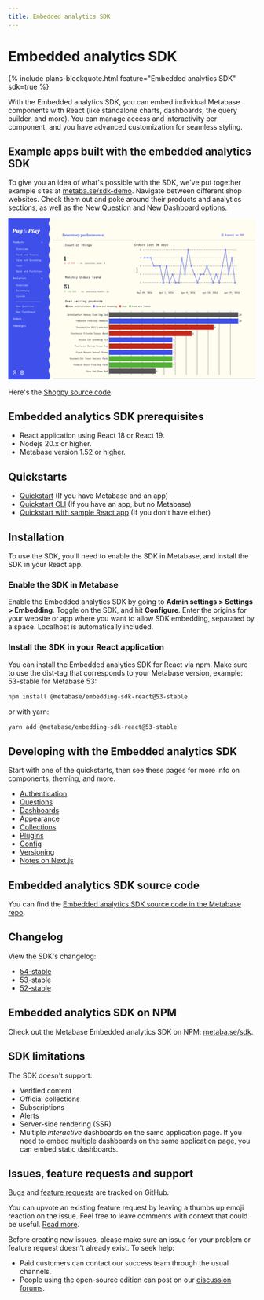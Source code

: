 ```yaml
---
title: Embedded analytics SDK
---
```


# Embedded analytics SDK

{% include plans-blockquote.html feature="Embedded analytics SDK" sdk=true %}

With the Embedded analytics SDK, you can embed individual Metabase components with React (like standalone charts, dashboards, the query builder, and more). You can manage access and interactivity per component, and you have advanced customization for seamless styling.

## Example apps built with the embedded analytics SDK

To give you an idea of what's possible with the SDK, we've put together example sites at [metaba.se/sdk-demo](https://metaba.se/sdk-demo). Navigate between different shop websites. Check them out and poke around their products and analytics sections, as well as the New Question and New Dashboard options.

![Pug and play example app built with embedded analytics SDK](../images/pug-and-play.png)

Here's the [Shoppy source code](https://github.com/metabase/shoppy).

## Embedded analytics SDK prerequisites

- React application using React 18 or React 19.
- Nodejs 20.x or higher.
- Metabase version 1.52 or higher.

## Quickstarts

- [Quickstart](./quickstart.md) (If you have Metabase and an app)
- [Quickstart CLI](./quickstart-cli.md) (If you have an app, but no Metabase)
- [Quickstart with sample React app](./quickstart-with-sample-app.md) (If you don't have either)

## Installation

To use the SDK, you'll need to enable the SDK in Metabase, and install the SDK in your React app.

### Enable the SDK in Metabase

Enable the Embedded analytics SDK by going to **Admin settings > Settings > Embedding**. Toggle on the SDK, and hit **Configure**. Enter the origins for your website or app where you want to allow SDK embedding, separated by a space. Localhost is automatically included.

### Install the SDK in your React application

You can install the Embedded analytics SDK for React via npm. Make sure to use the dist-tag that corresponds to your Metabase version, example: 53-stable for Metabase 53:

```bash
npm install @metabase/embedding-sdk-react@53-stable
```

or with yarn:

```bash
yarn add @metabase/embedding-sdk-react@53-stable
```

## Developing with the Embedded analytics SDK

Start with one of the quickstarts, then see these pages for more info on components, theming, and more.

- [Authentication](./authentication.md)
- [Questions](./questions.md)
- [Dashboards](./dashboards.md)
- [Appearance](./appearance.md)
- [Collections](./collections.md)
- [Plugins](./plugins.md)
- [Config](./config.md)
- [Versioning](./version.md)
- [Notes on Next.js](./next-js.md)

## Embedded analytics SDK source code

You can find the [Embedded analytics SDK source code in the Metabase repo](https://github.com/metabase/metabase/tree/master/enterprise/frontend/src/embedding-sdk).

## Changelog

View the SDK's changelog:

* [54-stable](https://github.com/metabase/metabase/blob/release-x.54.x/enterprise/frontend/src/embedding-sdk/CHANGELOG.md)
* [53-stable](https://github.com/metabase/metabase/blob/release-x.53.x/enterprise/frontend/src/embedding-sdk/CHANGELOG.md)
* [52-stable](https://github.com/metabase/metabase/blob/release-x.52.x/enterprise/frontend/src/embedding-sdk/CHANGELOG.md)

## Embedded analytics SDK on NPM

Check out the Metabase Embedded analytics SDK on NPM: [metaba.se/sdk](https://metaba.se/sdk).

## SDK limitations

The SDK doesn't support:

- Verified content
- Official collections
- Subscriptions
- Alerts
- Server-side rendering (SSR)
- Multiple _interactive_ dashboards on the same application page. If you need to embed multiple dashboards on the same application page, you can embed static dashboards.

## Issues, feature requests and support

[Bugs](https://github.com/metabase/metabase/issues/?q=is%3Aissue%20state%3Aopen%20label%3AType%3ABug%20label%3AEmbedding%2FSDK) and [feature requests](https://github.com/metabase/metabase/issues/?q=is%3Aissue%20state%3Aopen%20label%3AEmbedding%2FSDK%20label%3A%22Type%3ANew%20Feature%22) are tracked on GitHub.

You can upvote an existing feature request by leaving a thumbs up emoji reaction on the issue. Feel free to leave comments with context that could be useful. [Read more](https://www.metabase.com/docs/latest/troubleshooting-guide/requesting-new-features).

Before creating new issues, please make sure an issue for your problem or feature request doesn't already exist.
To seek help:

- Paid customers can contact our success team through the usual channels.
- People using the open-source edition can post on our [discussion forums](https://discourse.metabase.com/).
